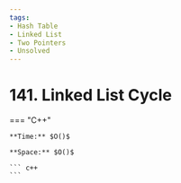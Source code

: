 ```yaml
---
tags:
- Hash Table
- Linked List
- Two Pointers
- Unsolved
---
```



# 141. Linked List Cycle

=== "C++"

    **Time:** $O()$

    **Space:** $O()$

    ``` c++
    ```